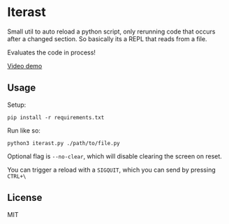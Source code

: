 # Iterast

Small util to auto reload a python script, only rerunning code that occurs after
a changed section.
So basically its a REPL that reads from a file.

Evaluates the code in process!

[Video demo](https://youtu.be/FjP6IyULLFQ)

## Usage

Setup:
```
pip install -r requirements.txt
```

Run like so:
```
python3 iterast.py ./path/to/file.py
```

Optional flag is `--no-clear`, which will disable clearing the screen on reset.

You can trigger a reload with a `SIGQUIT`, which you can send by pressing
`CTRL+\`

## License

MIT
